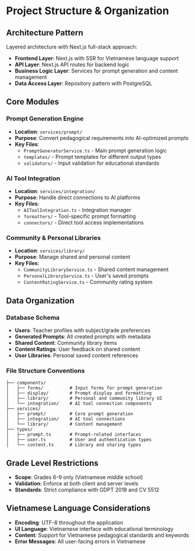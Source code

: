 # Project Structure & Organization

## Architecture Pattern
Layered architecture with Next.js full-stack approach:
- **Frontend Layer**: Next.js with SSR for Vietnamese language support
- **API Layer**: Next.js API routes for backend logic
- **Business Logic Layer**: Services for prompt generation and content management
- **Data Access Layer**: Repository pattern with PostgreSQL

## Core Modules

### Prompt Generation Engine
- **Location**: `services/prompt/`
- **Purpose**: Convert pedagogical requirements into AI-optimized prompts
- **Key Files**: 
  - `PromptGeneratorService.ts` - Main prompt generation logic
  - `templates/` - Prompt templates for different output types
  - `validators/` - Input validation for educational standards

### AI Tool Integration
- **Location**: `services/integration/`
- **Purpose**: Handle direct connections to AI platforms
- **Key Files**:
  - `AIToolIntegration.ts` - Integration manager
  - `formatters/` - Tool-specific prompt formatting
  - `connectors/` - Direct tool access implementations

### Community & Personal Libraries
- **Location**: `services/library/`
- **Purpose**: Manage shared and personal content
- **Key Files**:
  - `CommunityLibraryService.ts` - Shared content management
  - `PersonalLibraryService.ts` - User's saved prompts
  - `ContentRatingService.ts` - Community rating system

## Data Organization

### Database Schema
- **Users**: Teacher profiles with subject/grade preferences
- **Generated Prompts**: All created prompts with metadata
- **Shared Content**: Community library items
- **Content Ratings**: User feedback on shared content
- **User Libraries**: Personal saved content references

### File Structure Conventions
```
├── components/
│   ├── forms/          # Input forms for prompt generation
│   ├── display/        # Prompt display and formatting
│   ├── library/        # Personal and community library UI
│   └── integration/    # AI tool connection components
├── services/
│   ├── prompt/         # Core prompt generation
│   ├── integration/    # AI tool connections
│   └── library/        # Content management
├── types/
│   ├── prompt.ts       # Prompt-related interfaces
│   ├── user.ts         # User and authentication types
│   └── content.ts      # Library and sharing types
```

## Grade Level Restrictions
- **Scope**: Grades 6-9 only (Vietnamese middle school)
- **Validation**: Enforce at both client and server levels
- **Standards**: Strict compliance with GDPT 2018 and CV 5512

## Vietnamese Language Considerations
- **Encoding**: UTF-8 throughout the application
- **UI Language**: Vietnamese interface with educational terminology
- **Content**: Support for Vietnamese pedagogical standards and keywords
- **Error Messages**: All user-facing errors in Vietnamese